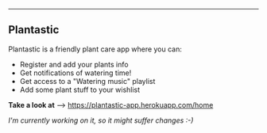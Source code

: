 ----------
Plantastic
----------


Plantastic is a friendly plant care app where you can:

- Register and add your plants info
- Get notifications of watering time!
- Get access to a "Watering music" playlist
- Add some plant stuff to your wishlist



**Take a look at** --> <a href="https://plantastic-app.herokuapp.com/home" target="_blank">https://plantastic-app.herokuapp.com/home</a>


*I'm currently working on it, so it might suffer changes :-)*
